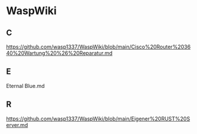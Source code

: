 # WaspWiki
## C
https://github.com/wasp1337/WaspWiki/blob/main/Cisco%20Router%203640%20Wartung%20%26%20Reparatur.md
## E
Eternal Blue.md
## R
https://github.com/wasp1337/WaspWiki/blob/main/Eigener%20RUST%20Server.md
